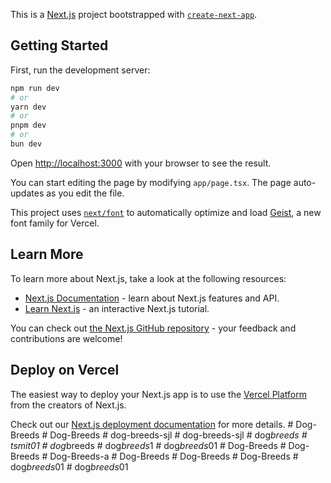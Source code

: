 This is a [Next.js](https://nextjs.org) project bootstrapped with [`create-next-app`](https://nextjs.org/docs/app/api-reference/cli/create-next-app).

## Getting Started

First, run the development server:

```bash
npm run dev
# or
yarn dev
# or
pnpm dev
# or
bun dev
```

Open [http://localhost:3000](http://localhost:3000) with your browser to see the result.

You can start editing the page by modifying `app/page.tsx`. The page auto-updates as you edit the file.

This project uses [`next/font`](https://nextjs.org/docs/app/building-your-application/optimizing/fonts) to automatically optimize and load [Geist](https://vercel.com/font), a new font family for Vercel.

## Learn More

To learn more about Next.js, take a look at the following resources:

- [Next.js Documentation](https://nextjs.org/docs) - learn about Next.js features and API.
- [Learn Next.js](https://nextjs.org/learn) - an interactive Next.js tutorial.

You can check out [the Next.js GitHub repository](https://github.com/vercel/next.js) - your feedback and contributions are welcome!

## Deploy on Vercel

The easiest way to deploy your Next.js app is to use the [Vercel Platform](https://vercel.com/new?utm_medium=default-template&filter=next.js&utm_source=create-next-app&utm_campaign=create-next-app-readme) from the creators of Next.js.

Check out our [Next.js deployment documentation](https://nextjs.org/docs/app/building-your-application/deploying) for more details.
#   D o g - B r e e d s  
 #   D o g - B r e e d s  
 #   d o g - b r e e d s - s j l  
 #   d o g - b r e e d s - s j l  
 #   d o g _ b r e e d s  
 #   t s m i t 0 1  
 #   d o g _ b r e e d s  
 #   d o g _ b r e e d s _ 1  
 #   d o g _ b r e e d s _ 0 1  
 #   D o g - B r e e d s  
 #   D o g - B r e e d s  
 #   D o g - B r e e d s - a  
 #   D o g - B r e e d s  
 #   D o g - B r e e d s  
 #   D o g - B r e e d s  
 #   d o g _ b r e e d s _ 0 1  
 #   d o g _ b r e e d s _ 0 1  
 